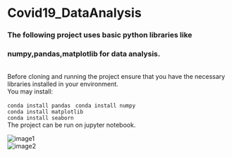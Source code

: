 # Covid19_DataAnalysis

### The following project uses basic python libraries like <br>
### numpy,pandas,matplotlib for data analysis.
<br>
Before cloning and running the project ensure that you have the necessary libraries installed in your environment.<br>
You may install:<br>

```conda install pandas ```
```conda install numpy ```<br>
```conda install matplotlib```<br>
```conda install seaborn```<br>
The project can be run on jupyter notebook.<br>

![image1](https://github.com/Surajv311/Covid19_DataAnalysis/blob/master/images/img1.jpg) <br>
![image2](https://github.com/Surajv311/Covid19_DataAnalysis/blob/master/images/img2.jpg)
